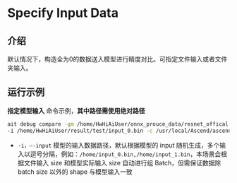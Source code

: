 # Specify Input Data


## 介绍

默认情况下，构造全为0的数据送入模型进行精度对比。可指定文件输入或者文件夹输入。

## 运行示例

**指定模型输入** 命令示例，**其中路径需使用绝对路径**
  ```sh
  ait debug compare -gm /home/HwHiAiUser/onnx_prouce_data/resnet_offical.onnx -om /home/HwHiAiUser/onnx_prouce_data/model/resnet50.om \
  -i /home/HwHiAiUser/result/test/input_0.bin -c /usr/local/Ascend/ascend-toolkit/latest -o /home/HwHiAiUser/result/test
  ```
  - `-i，–-input` 模型的输入数据路径，默认根据模型的 input 随机生成，多个输入以逗号分隔，例如：`/home/input_0.bin,/home/input_1.bin`，本场景会根据文件输入 size 和模型实际输入 size 自动进行组 Batch，但需保证数据除 batch size 以外的 shape 与模型输入一致
